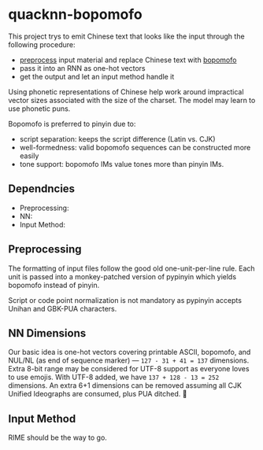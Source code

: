 quacknn-bopomofo
================

This project trys to emit Chinese text that looks like the input through the following procedure:

* [preprocess](#Preprocessing) input material and replace Chinese text with [bopomofo](https://en.wikipedia.org/wiki/Bopomofo)
* pass it into an RNN as one-hot vectors
* get the output and let an input method handle it

Using phonetic representations of Chinese help work around impractical vector sizes associated with the size of the charset. The model may learn to use phonetic puns.

Bopomofo is preferred to pinyin due to:

* script separation: keeps the script difference (Latin vs. CJK)
* well-formedness: valid bopomofo sequences can be constructed more easily
* tone support: bopomofo IMs value tones more than pinyin IMs.

Dependncies
-----------

* Preprocessing: 
* NN:
* Input Method:

Preprocessing
-------------

The formatting of input files follow the good old one-unit-per-line rule. Each unit is passed into a monkey-patched version of pypinyin which yields bopomofo instead of pinyin.

Script or code point normalization is not mandatory as pypinyin accepts Unihan and GBK-PUA characters.

NN Dimensions
-------------

Our basic idea is one-hot vectors covering printable ASCII, bopomofo, and NUL/NL (as end of sequence marker) — `127 - 31 + 41 = 137` dimensions. Extra 8-bit range may be considered for UTF-8 support as everyone loves to use emojis. With UTF-8 added, we have `137 + 128 - 13 = 252` dimensions. An extra 6+1 dimensions can be removed assuming all CJK Unified Ideographs are consumed, plus PUA ditched. 🌚

Input Method
------------

RIME should be the way to go.
